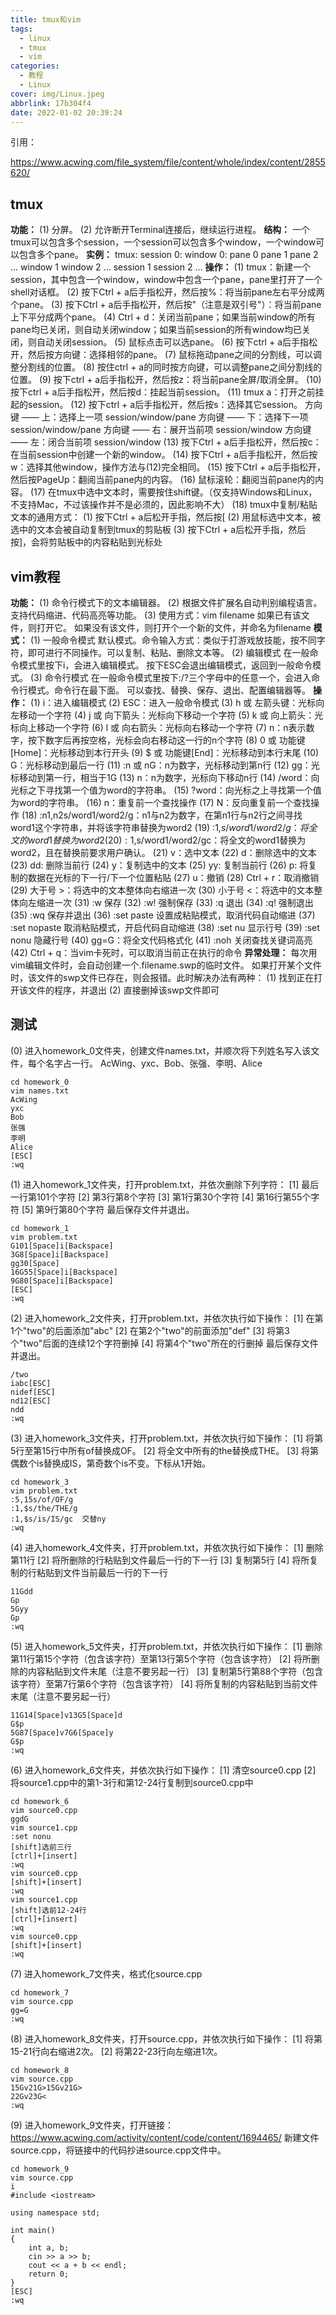 ```yaml
---
title: tmux和vim
tags:
  - linux
  - tmux
  - vim
categories:
  - 教程
  - Linux
cover: img/Linux.jpeg
abbrlink: 17b304f4
date: 2022-01-02 20:39:24
---
```


引用：

https://www.acwing.com/file_system/file/content/whole/index/content/2855620/

## tmux

**功能：**
    (1) 分屏。
    (2) 允许断开Terminal连接后，继续运行进程。
**结构：**
    一个tmux可以包含多个session，一个session可以包含多个window，一个window可以包含多个pane。
    **实例：**
        tmux:
            session 0:
                window 0:
                    pane 0
                    pane 1
                    pane 2
                    ...
                window 1
                window 2
                ...
            session 1
            session 2
            ...
**操作：**
    (1) tmux：新建一个session，其中包含一个window，window中包含一个pane，pane里打开了一个shell对话框。
    (2) 按下Ctrl + a后手指松开，然后按%：将当前pane左右平分成两个pane。
    (3) 按下Ctrl + a后手指松开，然后按"（注意是双引号"）：将当前pane上下平分成两个pane。
    (4) Ctrl + d：关闭当前pane；如果当前window的所有pane均已关闭，则自动关闭window；如果当前session的所有window均已关闭，则自动关闭session。
    (5) 鼠标点击可以选pane。
    (6) 按下ctrl + a后手指松开，然后按方向键：选择相邻的pane。
    (7) 鼠标拖动pane之间的分割线，可以调整分割线的位置。
    (8) 按住ctrl + a的同时按方向键，可以调整pane之间分割线的位置。
    (9) 按下ctrl + a后手指松开，然后按z：将当前pane全屏/取消全屏。
    (10) 按下ctrl + a后手指松开，然后按d：挂起当前session。
    (11) tmux a：打开之前挂起的session。
    (12) 按下ctrl + a后手指松开，然后按s：选择其它session。
        方向键 —— 上：选择上一项 session/window/pane
        方向键 —— 下：选择下一项 session/window/pane
        方向键 —— 右：展开当前项 session/window
        方向键 —— 左：闭合当前项 session/window
    (13) 按下Ctrl + a后手指松开，然后按c：在当前session中创建一个新的window。
    (14) 按下Ctrl + a后手指松开，然后按w：选择其他window，操作方法与(12)完全相同。
    (15) 按下Ctrl + a后手指松开，然后按PageUp：翻阅当前pane内的内容。
    (16) 鼠标滚轮：翻阅当前pane内的内容。
    (17) 在tmux中选中文本时，需要按住shift键。（仅支持Windows和Linux，不支持Mac，不过该操作并不是必须的，因此影响不大）
    (18) tmux中复制/粘贴文本的通用方式：
        (1) 按下Ctrl + a后松开手指，然后按[
        (2) 用鼠标选中文本，被选中的文本会被自动复制到tmux的剪贴板
        (3) 按下Ctrl + a后松开手指，然后按]，会将剪贴板中的内容粘贴到光标处

## vim教程

**功能：**
    (1) 命令行模式下的文本编辑器。
    (2) 根据文件扩展名自动判别编程语言。支持代码缩进、代码高亮等功能。
    (3) 使用方式：vim filename
        如果已有该文件，则打开它。
        如果没有该文件，则打开个一个新的文件，并命名为filename
**模式：**
    (1) 一般命令模式
        默认模式。命令输入方式：类似于打游戏放技能，按不同字符，即可进行不同操作。可以复制、粘贴、删除文本等。
    (2) 编辑模式
        在一般命令模式里按下i，会进入编辑模式。
        按下ESC会退出编辑模式，返回到一般命令模式。
    (3) 命令行模式
        在一般命令模式里按下:/?三个字母中的任意一个，会进入命令行模式。命令行在最下面。
        可以查找、替换、保存、退出、配置编辑器等。
**操作：**
    (1) i：进入编辑模式
    (2) ESC：进入一般命令模式
    (3) h 或 左箭头键：光标向左移动一个字符
    (4) j 或 向下箭头：光标向下移动一个字符
    (5) k 或 向上箭头：光标向上移动一个字符
    (6) l 或 向右箭头：光标向右移动一个字符
    (7) n<Space>：n表示数字，按下数字后再按空格，光标会向右移动这一行的n个字符
    (8) 0 或 功能键[Home]：光标移动到本行开头
    (9) $ 或 功能键[End]：光标移动到本行末尾
    (10) G：光标移动到最后一行
    (11) :n 或 nG：n为数字，光标移动到第n行
    (12) gg：光标移动到第一行，相当于1G
    (13) n<Enter>：n为数字，光标向下移动n行
    (14) /word：向光标之下寻找第一个值为word的字符串。
    (15) ?word：向光标之上寻找第一个值为word的字符串。
    (16) n：重复前一个查找操作
    (17) N：反向重复前一个查找操作
    (18) :n1,n2s/word1/word2/g：n1与n2为数字，在第n1行与n2行之间寻找word1这个字符串，并将该字符串替换为word2
    (19) :1,$s/word1/word2/g：将全文的word1替换为word2
    (20) :1,$s/word1/word2/gc：将全文的word1替换为word2，且在替换前要求用户确认。
    (21) v：选中文本
    (22) d：删除选中的文本
    (23) dd: 删除当前行
    (24) y：复制选中的文本
    (25) yy: 复制当前行
    (26) p: 将复制的数据在光标的下一行/下一个位置粘贴
    (27) u：撤销
    (28) Ctrl + r：取消撤销
    (29) 大于号 >：将选中的文本整体向右缩进一次
    (30) 小于号 <：将选中的文本整体向左缩进一次
    (31) :w 保存
    (32) :w! 强制保存
    (33) :q 退出
    (34) :q! 强制退出
    (35) :wq 保存并退出
    (36) :set paste 设置成粘贴模式，取消代码自动缩进
    (37) :set nopaste 取消粘贴模式，开启代码自动缩进
    (38) :set nu 显示行号
    (39) :set nonu 隐藏行号
    (40) gg=G：将全文代码格式化
    (41) :noh 关闭查找关键词高亮
    (42) Ctrl + q：当vim卡死时，可以取消当前正在执行的命令
**异常处理：**
    每次用vim编辑文件时，会自动创建一个.filename.swp的临时文件。
    如果打开某个文件时，该文件的swp文件已存在，则会报错。此时解决办法有两种：
        (1) 找到正在打开该文件的程序，并退出
        (2) 直接删掉该swp文件即可

## 测试

(0) 进入homework_0文件夹，创建文件names.txt，并顺次将下列姓名写入该文件，每个名字占一行。
    AcWing、yxc、Bob、张强、李明、Alice

```
cd homework_0
vim names.txt
AcWing
yxc
Bob
张强
李明
Alice
[ESC]
:wq
```

(1) 进入homework_1文件夹，打开problem.txt，并依次删除下列字符：
    [1] 最后一行第101个字符
    [2] 第3行第8个字符
    [3] 第1行第30个字符
    [4] 第16行第55个字符
    [5] 第9行第80个字符
    最后保存文件并退出。

```
cd homework_1
vim problem.txt
G101[Space]i[Backspace]
3G8[Space]i[Backspace]
gg30[Space]
16G55[Space]i[Backspace]
9G80[Space]i[Backspace]
[ESC]
:wq
```

(2) 进入homework_2文件夹，打开problem.txt，并依次执行如下操作：
    [1] 在第1个"two"的后面添加"abc"
    [2] 在第2个"two"的前面添加"def"
    [3] 将第3个"two"后面的连续12个字符删掉
    [4] 将第4个"two"所在的行删掉
    最后保存文件并退出。

```
/two
iabc[ESC]
nidef[ESC]
nd12[ESC]
ndd
:wq
```

(3) 进入homework_3文件夹，打开problem.txt，并依次执行如下操作：
    [1] 将第5行至第15行中所有of替换成OF。
    [2] 将全文中所有的the替换成THE。
    [3] 将第偶数个is替换成IS，第奇数个is不变。下标从1开始。

```
cd homework_3
vim problem.txt
:5,15s/of/OF/g
:1,$s/the/THE/g
:1,$s/is/IS/gc  交替ny
:wq
```

(4) 进入homework_4文件夹，打开problem.txt，并依次执行如下操作：
    [1] 删除第11行
    [2] 将所删除的行粘贴到文件最后一行的下一行
    [3] 复制第5行
    [4] 将所复制的行粘贴到文件当前最后一行的下一行

```
11Gdd
Gp
5Gyy
Gp
:wq
```

(5) 进入homework_5文件夹，打开problem.txt，并依次执行如下操作：
    [1] 删除第11行第15个字符（包含该字符）至第13行第5个字符（包含该字符）
    [2] 将所删除的内容粘贴到文件末尾（注意不要另起一行）
    [3] 复制第5行第88个字符（包含该字符）至第7行第6个字符（包含该字符）
    [4] 将所复制的内容粘贴到当前文件末尾（注意不要另起一行）

````
11G14[Space]v13G5[Space]d
G$p
5G87[Space]v7G6[Space]y
G$p
:wq
````

(6) 进入homework_6文件夹，并依次执行如下操作：
    [1] 清空source0.cpp
    [2] 将source1.cpp中的第1-3行和第12-24行复制到source0.cpp中

```
cd homework_6
vim source0.cpp
ggdG
vim source1.cpp
:set nonu
[shift]选前三行
[ctrl]+[insert]
:wq
vim source0.cpp
[shift]+[insert]
:wq
vim source1.cpp
[shift]选前12-24行
[ctrl]+[insert]
:wq
vim source0.cpp
[shift]+[insert]
:wq
```

(7) 进入homework_7文件夹，格式化source.cpp

```
cd homework_7
vim source.cpp
gg=G
:wq
```

(8) 进入homework_8文件夹，打开source.cpp，并依次执行如下操作：
    [1] 将第15-21行向右缩进2次。
    [2] 将第22-23行向左缩进1次。

```
cd homework_8
vim source.cpp
15Gv21G>15Gv21G>
22Gv23G<
:wq
```

(9) 进入homework_9文件夹，打开链接：https://www.acwing.com/activity/content/code/content/1694465/
    新建文件source.cpp，将链接中的代码抄进source.cpp文件中。

```
cd homework_9
vim source.cpp
i
#include <iostream>

using namespace std;

int main()
{
    int a, b;
    cin >> a >> b;
    cout << a + b << endl;
    return 0;
}
[ESC]
:wq
```

